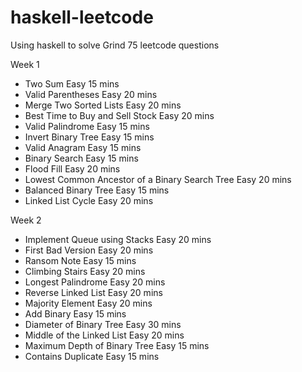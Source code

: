 # haskell-leetcode
Using haskell to solve Grind 75 leetcode questions

Week 1
- Two Sum	Easy	15 mins
- Valid Parentheses	Easy	20 mins
- Merge Two Sorted Lists	Easy	20 mins
- Best Time to Buy and Sell Stock	Easy	20 mins
- Valid Palindrome	Easy	15 mins
- Invert Binary Tree	Easy	15 mins
- Valid Anagram	Easy	15 mins
- Binary Search	Easy	15 mins
- Flood Fill	Easy	20 mins
- Lowest Common Ancestor of a Binary Search Tree	Easy	20 mins
- Balanced Binary Tree	Easy	15 mins
- Linked List Cycle	Easy    20 mins

Week 2
- Implement Queue using Stacks	Easy	20 mins
- First Bad Version	Easy	20 mins
- Ransom Note	Easy	15 mins
- Climbing Stairs	Easy	20 mins
- Longest Palindrome	Easy	20 mins
- Reverse Linked List	Easy	20 mins
- Majority Element	Easy	20 mins
- Add Binary	Easy	15 mins
- Diameter of Binary Tree	Easy	30 mins
- Middle of the Linked List	Easy	20 mins
- Maximum Depth of Binary Tree	Easy	15 mins
- Contains Duplicate	Easy	15 mins